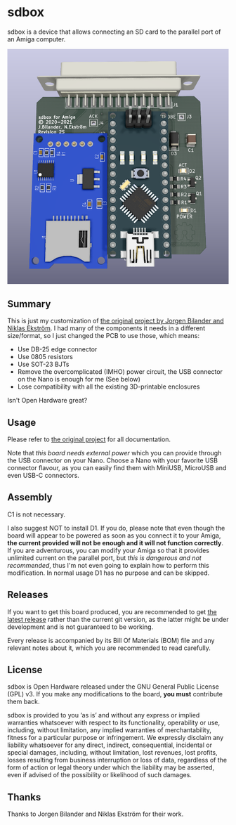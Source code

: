 # sdbox
sdbox is a device that allows connecting an SD card to the parallel port of an Amiga computer.

![Board](https://raw.githubusercontent.com/SukkoPera/sdbox/master/img/render-top.png)

## Summary
This is just my customization of [the original project by Jorgen Bilander and Niklas Ekström](https://github.com/jbilander/sdbox). I had many of the components it needs in a different size/format, so I just changed the PCB to use those, which means:
- Use DB-25 edge connector
- Use 0805 resistors
- Use SOT-23 BJTs
- Remove the overcomplicated (IMHO) power circuit, the USB connector on the Nano is enough for me (See below)
- Lose compatibility with all the existing 3D-printable enclosures

Isn't Open Hardware great?

## Usage
Please refer to [the original project](https://github.com/jbilander/sdbox) for all documentation.

Note that *this board needs external power* which you can provide through the USB connector on your Nano. Choose a Nano with your favorite USB connector flavour, as you can easily find them with MiniUSB, MicroUSB and even USB-C connectors.

## Assembly
C1 is not necessary.

I also suggest NOT to install D1. If you do, please note that even though the board will appear to be powered as soon as you connect it to your Amiga, **the current provided will not be enough and it will not function correctly**. If you are adventurous, you can modify your Amiga so that it provides unlimited current on the parallel port, but *this is dangerous and not recommended*, thus I'm not even going to explain how to perform this modification. In normal usage D1 has no purpose and can be skipped.

## Releases
If you want to get this board produced, you are recommended to get [the latest release](https://github.com/SukkoPera/sdbox/releases) rather than the current git version, as the latter might be under development and is not guaranteed to be working.

Every release is accompanied by its Bill Of Materials (BOM) file and any relevant notes about it, which you are recommended to read carefully.

## License
sdbox is Open Hardware released under the GNU General Public License (GPL) v3. If you make any modifications to the board, **you must** contribute them back.

sdbox is provided to you ‘as is’ and without any express or implied warranties whatsoever with respect to its functionality, operability or use, including, without limitation, any implied warranties of merchantability, fitness for a particular purpose or infringement. We expressly disclaim any liability whatsoever for any direct, indirect, consequential, incidental or special damages, including, without limitation, lost revenues, lost profits, losses resulting from business interruption or loss of data, regardless of the form of action or legal theory under which the liability may be asserted, even if advised of the possibility or likelihood of such damages.

## Thanks
Thanks to Jorgen Bilander and Niklas Ekström for their work.
